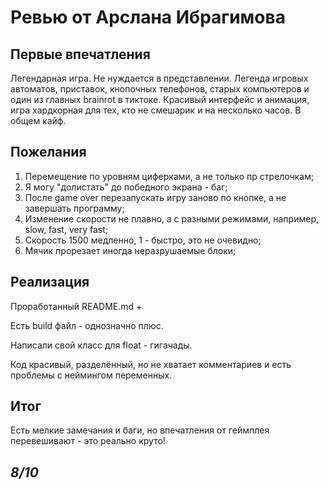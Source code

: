# Ревью от Арслана Ибрагимова

## Первые впечатления
Легендарная игра. Не нуждается в представлении. Легенда игровых автоматов, приставок, кнопочных телефонов, старых компьютеров и один из главных brainrot в тиктоке.
Красивый интерфейс и анимация, игра хардкорная для тех, кто не смешарик и на несколько часов. В общем кайф.
## Пожелания
1. Перемещение по уровням циферками, а не только пр стрелочкам;
2. Я могу "долистать" до победного экрана - баг;
3. После game over перезапускать игру заново по кнопке, а не завершать программу;
4. Изменение скорости не плавно, а с разными режимами, например, slow, fast, very fast;
5. Скорость 1500 медленно, 1 - быстро, это не очевидно;
6. Мячик прорезает иногда неразрушаемые блоки;
## Реализация
Проработанный README.md +

Есть build файл - однозначно плюс.

Написали свой класс для float - гигачады.

Код красивый, разделённый, но не хватает комментариев и есть проблемы с неймингом переменных.

## Итог
Есть мелкие замечания и баги, но впечатления от геймплея перевешивают - это реально круто!
## **_8/10_**